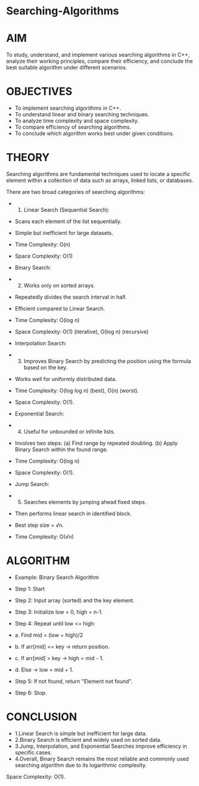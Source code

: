 # Searching-Algorithms
# AIM
To study, understand, and implement various searching algorithms in C++, analyze their working principles, compare their efficiency, and conclude the best suitable algorithm under different scenarios.
# OBJECTIVES
- To implement searching algorithms in C++.
- To understand linear and binary searching techniques.
- To analyze time complexity and space complexity.
- To compare efficiency of searching algorithms.
- To conclude which algorithm works best under given conditions.
# THEORY
Searching algorithms are fundamental techniques used to locate a specific element within a collection of data such as arrays, linked lists, or databases.

There are two broad categories of searching algorithms:

- 1. Linear Search (Sequential Search):

- Scans each element of the list sequentially.
- Simple but inefficient for large datasets.
- Time Complexity: O(n)
- Space Complexity: O(1)
- Binary Search:

- 2. Works only on sorted arrays.
- Repeatedly divides the search interval in half.
- Efficient compared to Linear Search.
- Time Complexity: O(log n)
- Space Complexity: O(1) (iterative), O(log n) (recursive)
- Interpolation Search:

- 3. Improves Binary Search by predicting the position using the formula based on the key.
- Works well for uniformly distributed data.
- Time Complexity: O(log log n) (best), O(n) (worst).
- Space Complexity: O(1).
- Exponential Search:

- 4. Useful for unbounded or infinite lists.
- Involves two steps: (a) Find range by repeated doubling. (b) Apply Binary Search within the found range.
- Time Complexity: O(log n)
- Space Complexity: O(1).
- Jump Search:

- 5. Searches elements by jumping ahead fixed steps.
- Then performs linear search in identified block.
- Best step size = √n.
- Time Complexity: O(√n)
# ALGORITHM
- Example: Binary Search Algorithm

- Step 1: Start
- Step 2: Input array (sorted) and the key element.
- Step 3: Initialize low = 0, high = n-1.
- Step 4: Repeat until low <= high:
- a. Find mid = (low + high)/2
- b. If arr[mid] == key → return position.
- c. If arr[mid] > key → high = mid - 1.
- d. Else → low = mid + 1.
- Step 5: If not found, return "Element not found".
- Step 6: Stop.
# CONCLUSION
- 1.Linear Search is simple but inefficient for large data.
- 2.Binary Search is efficient and widely used on sorted data.
- 3.Jump, Interpolation, and Exponential Searches improve efficiency in specific cases.
- 4.Overall, Binary Search remains the most reliable and commonly used searching algorithm due to its logarithmic complexity.


Space Complexity: O(1).

